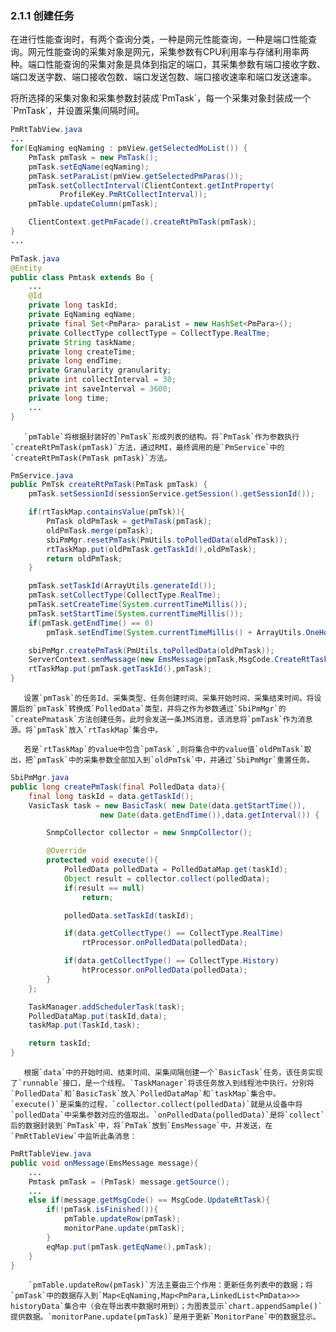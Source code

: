 ### 2.1.1 创建任务

在进行性能查询时，有两个查询分类，一种是网元性能查询，一种是端口性能查询。网元性能查询的采集对象是网元，采集参数有CPU利用率与存储利用率两种。端口性能查询的采集对象是具体到指定的端口，其采集参数有端口接收字数、端口发送字数、端口接收包数、端口发送包数、端口接收速率和端口发送速率。

   将所选择的采集对象和采集参数封装成\`PmTask\`，每一个采集对象封装成一个\`PmTask\`，并设置采集间隔时间。

```java
PmRtTabView.java
...
for(EqNaming eqNaming : pmView.getSelectedMoList()) {
    PmTask pmTask = new PmTask();
    pmTask.setEqName(eqNaming);
    pmTask.setParaList(pmView.getSelectedPmParas());
    pmTask.setCollectInterval(ClientContext.getIntProperty(
           ProfileKey.PmRtCollectInterval));
    pmTable.updateColumn(pmTask);

    ClientContext.getPmFacade().createRtPmTask(pmTask);
}
...

PmTask.java
@Entity
public class Pmtask extends Bo {
    ...
    @Id
    private long taskId;
    private EqNaming eqName;
    private final Set<PmPara> paraList = new HashSet<PmPara>();
    private CollectType collectType = CollectType.RealTme; 
    private String taskName;
    private long createTime;
    private long endTime;
    private Granularity granularity;
    private int collectInterval = 30;
    private int saveInterval = 3600;
    private long time;
    ...
}
```

       `pmTable`将根据封装好的`PmTask`形成列表的结构。将`PmTask`作为参数执行`createRtPmTask(pmTask)`方法，通过RMI，最终调用的是`PmService`中的`createRtPmTask(PmTask pmTask)`方法。

```java
PmService.java
public PmTsk createRtPmTask(PmTask pmTask) {
    pmTask.setSessionId(sessionService.getSession().getSessionId());

    if(rtTaskMap.containsValue(pmTsk)){
        PmTask oldPmTask = getPmTask(pmTask);
        oldPmTask.merge(pmTask);
        sbiPmMgr.resetPmTask(PmUtils.toPolledData(oldPmTask));
        rtTaskMap.put(oldPmTask.getTaskId(),oldPmTask);
        return oldPmTask;
    }

    pmTask.setTaskId(ArrayUtils.generateId());
    pmTask.setCollectType(CollectType.RealTme);
    pmTask.setCreateTime(System.currentTimeMillis());
    pmTask.setStartTime(System.currentTimeMillis());
    if(pmTask.getEndTime() == 0)
        pmTask.setEndTime(System.currentTimeMillis() + ArrayUtils.OneHourMillis);

    sbiPmMgr.createPmTask(PmUtils.toPolledData(oldPmTask));
    ServerContext.senMwssage(new EmsMessage(pmTask,MsgCode.CreateRtTask));
    rtTaskMap.put(pmTask.getTaskId(),pmTask);
}
```

       设置`pmTask`的任务Id、采集类型、任务创建时间、采集开始时间、采集结束时间。将设置后的`pmTask`转换成`PolledData`类型，并将之作为参数通过`SbiPmMgr`的`createPmatask`方法创建任务。此时会发送一条JMS消息，该消息将`pmTask`作为消息源。将`pmTask`放入`rtTaskMap`集合中。

       若是`rtTaskMap`的value中包含`pmTask`,则将集合中的value值`oldPmTask`取出，把`pmTask`中的采集参数全部加入到`oldPmTsk`中，并通过`SbiPmMgr`重置任务。

```java
SbiPmMgr.java
public long createPmTask(final PolledData data){
    final long taskId = data.getTaskId();
    VasicTask task = new BasicTask( new Date(data.getStartTime()),
                    new Date(data.getEndTime()),data.getInterval()) {

        SnmpCollector collector = new SnmpCollector();

        @Override
        protected void execute(){
            PolledData polledData = PolledDataMap.get(taskId);
            Object result = collector.collect(polledData);
            if(result == null)
                return;

            polledData.setTaskId(taskId);

            if(data.getCollectType() == CollectType.RealTime)
                rtProcessor.onPolledData(polledData);

            if(data.getCollectType() == CollectType.History)
                htProcessor.onPolledData(polledData);
        }
    };

    TaskManager.addSchedulerTask(task);
    PolledDataMap.put(taskId,data);
    taskMap.put(TaskId,task);

    return taskId; 
}
```

       根据`data`中的开始时间、结束时间、采集间隔创建一个`BasicTask`任务，该任务实现了`runnable`接口，是一个线程。`TaskManager`将该任务放入到线程池中执行。分别将`PolledData`和`BasicTask`放入`PolledDataMap`和`taskMap`集合中。`execute()`是采集的过程，`collector.collect(polledData)`就是从设备中将`polledData`中采集参数对应的值取出。`onPolledData(polledData)`是将`collect`后的数据封装到`PmTask`中，将`PmTak`放到`EmsMessage`中，并发送，在`PmRtTableView`中监听此条消息：

```java
PmRtTableView.java
public void onMessage(EmsMessage message){
    ...
    Pmtask pmTask = (PmTask) message.getSource();
    ...
    else if(message.getMsgCode() == MsgCode.UpdateRtTask){
        if(!pmTask.isFinished()){
            pmTable.updateRow(pmTask);
            monitorPane.update(pmTask);
        }
        eqMap.put(pmTask.getEqName(),pmTask);
    }
}
```

        `pmTable.updateRow(pmTask)`方法主要由三个作用：更新任务列表中的数据；将`pmTask`中的数据存入到`Map<EqNaming,Map<PmPara,LinkedList<PmData>>> historyData`集合中（会在导出表中数据时用到）；为图表显示`chart.appendSample()`提供数据。`monitorPane.update(pmTask)`是用于更新`MonitorPane`中的数据显示。

